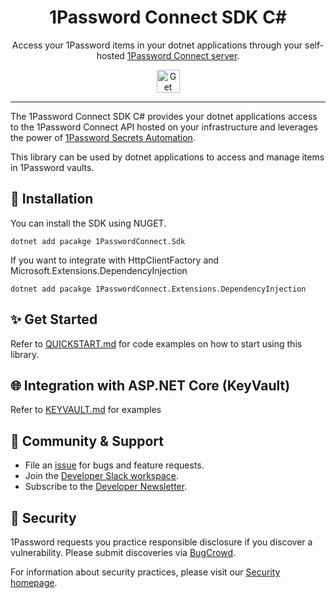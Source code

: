 <!-- Image sourced from https://blog.1password.com/introducing-secrets-automation/ -->
<img alt="" role="img" src="https://blog.1password.com/posts/2021/secrets-automation-launch/header.svg"/>

<div align="center">
	<h1>1Password Connect SDK C#</h1>
	<p>Access your 1Password items in your dotnet applications through your self-hosted <a href="https://developer.1password.com/docs/connect">1Password Connect server</a>.</p>
	<a href="/QUICKSTART.md">
		<img alt="Get started" src="https://user-images.githubusercontent.com/45081667/226940040-16d3684b-60f4-4d95-adb2-5757a8f1bc15.png" height="37"/>
	</a>
</div>

---

The 1Password Connect SDK C# provides your dotnet applications access to the 1Password Connect API hosted on your infrastructure and leverages the power of [1Password Secrets Automation](https://1password.com/product/secrets/).

This library can be used by dotnet applications to access and manage items in 1Password vaults.

## 💾 Installation

You can install the SDK using NUGET.

```dotnetcli
dotnet add pacakge 1PasswordConnect.Sdk
```

If you want to integrate with HttpClientFactory and Microsoft.Extensions.DependencyInjection

```dotnetcli
dotnet add pacakge 1PasswordConnect.Extensions.DependencyInjection
```

## ✨ Get Started

Refer to [QUICKSTART.md](/assets/QUICKSTART.md) for code examples on how to start using this library.

## 🌐 Integration with ASP.NET Core (KeyVault)

Refer to [KEYVAULT.md](/assets/KEYVAULT.MD) for examples

## 💙 Community & Support

-   File an [issue](https://github.com/zskovacs/connect-sdk-csharp/issues) for bugs and feature requests.
-   Join the [Developer Slack workspace](https://join.slack.com/t/1password-devs/shared_invite/zt-1halo11ps-6o9pEv96xZ3LtX_VE0fJQA).
-   Subscribe to the [Developer Newsletter](https://1password.com/dev-subscribe/).

## 🔐 Security

1Password requests you practice responsible disclosure if you discover a vulnerability. Please submit discoveries via [BugCrowd](https://bugcrowd.com/agilebits).

For information about security practices, please visit our [Security homepage](https://1password.com/security/).


